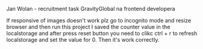 Jan Wolan - recruitment task GravityGlobal na frontend developera

If responsive of images doesn't work plz go to incognito mode and resize browser and then run this project 
I saved the counter value in the localstorage and after press reset button you need to clikc ctrl + r to refresh localstorage and set the value for 0. Then it's work correctly.